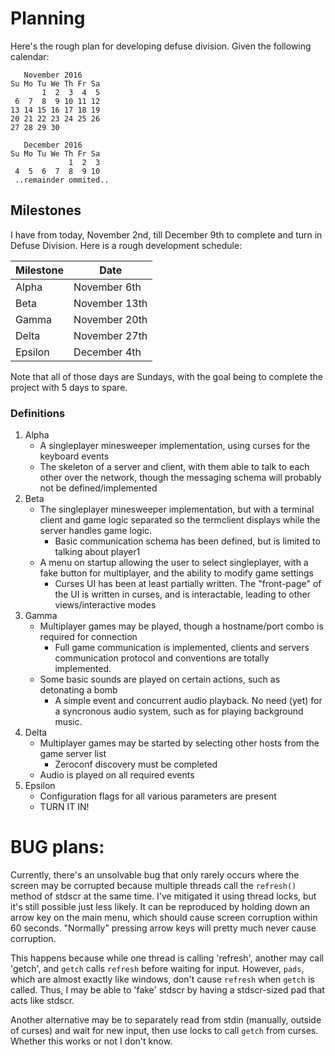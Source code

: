 
Planning
========

Here's the rough plan for developing defuse division. Given the following calendar:

       November 2016      
    Su Mo Tu We Th Fr Sa  
           1  2  3  4  5  
     6  7  8  9 10 11 12  
    13 14 15 16 17 18 19  
    20 21 22 23 24 25 26  
    27 28 29 30 

       December 2016      
    Su Mo Tu We Th Fr Sa  
                 1  2  3  
     4  5  6  7  8  9 10  
     ..remainder ommited..

## Milestones

I have from today, November 2nd, till December 9th to complete and turn in
Defuse Division. Here is a rough development schedule:

| Milestone | Date          |
|-----------|---------------|
| Alpha     | November 6th  |
| Beta      | November 13th |
| Gamma     | November 20th |
| Delta     | November 27th |
| Epsilon   | December 4th  |

Note that all of those days are Sundays, with the goal being to complete the
project with 5 days to spare.

### Definitions

1. Alpha
    - A singleplayer minesweeper implementation, using curses for the keyboard events
    - The skeleton of a server and client, with them able to talk to each other over the network, though the messaging schema will probably not be defined/implemented
2. Beta
    - The singleplayer minesweeper implementation, but with a terminal client and game logic separated so the termclient displays while the server handles game logic.
        - Basic communication schema has been defined, but is limited to talking about player1
    - A menu on startup allowing the user to select singleplayer, with a fake button for multiplayer, and the ability to modify game settings
        - Curses UI has been at least partially written. The "front-page" of the UI is written in curses, and is interactable, leading to other views/interactive modes
3. Gamma
    - Multiplayer games may be played, though a hostname/port combo is required for connection
        - Full game communication is implemented, clients and servers communication protocol and conventions are totally implemented.
    - Some basic sounds are played on certain actions, such as detonating a bomb
        - A simple event and concurrent audio playback. No need (yet) for a syncronous audio system, such as for playing background music.
4. Delta
    - Multiplayer games may be started by selecting other hosts from the game server list
        - Zeroconf discovery must be completed
    - Audio is played on all required events
5. Epsilon
    - Configuration flags for all various parameters are present
    - TURN IT IN!


# BUG plans:

Currently, there's an unsolvable bug that only rarely occurs where the screen
may be corrupted because multiple threads call the `refresh()` method of stdscr
at the same time. I've mitigated it using thread locks, but it's still possible
just less likely. It can be reproduced by holding down an arrow key on the main
menu, which should cause screen corruption within 60 seconds. "Normally"
pressing arrow keys will pretty much never cause corruption.

This happens because while one thread is calling 'refresh', another may call
'getch', and `getch` calls `refresh` before waiting for input. However, `pads`,
which are almost exactly like windows, don't cause `refresh` when `getch` is
called. Thus, I may be able to 'fake' stdscr by having a stdscr-sized pad that
acts like stdscr.

Another alternative may be to separately read from stdin (manually, outside of
curses) and wait for new input, then use locks to call `getch` from curses.
Whether this works or not I don't know.

